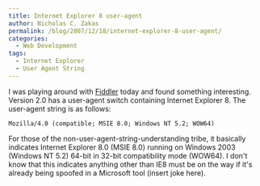 ```yaml
---
title: Internet Explorer 8 user-agent
author: Nicholas C. Zakas
permalink: /blog/2007/12/18/internet-explorer-8-user-agent/
categories:
  - Web Development
tags:
  - Internet Explorer
  - User Agent String
---
```

I was playing around with <a title="Fiddler" rel="external" href="http://www.fiddlertool.com">Fiddler</a> today and found something interesting. Version 2.0 has a user-agent switch containing Internet Explorer 8. The user-agent string is as follows:

`Mozilla/4.0 (compatible; MSIE 8.0; Windows NT 5.2; WOW64)`

For those of the non-user-agent-string-understanding tribe, it basically indicates Internet Explorer 8.0 (MSIE 8.0) running on Windows 2003 (Windows NT 5.2) 64-bit in 32-bit compatibility mode (WOW64). I don't know that this indicates anything other than IE8 must be on the way if it's already being spoofed in a Microsoft tool (insert joke here).
